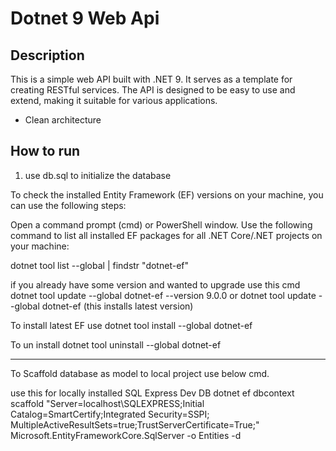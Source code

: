 # Dotnet 9 Web Api

## Description
This is a simple web API built with .NET 9. It serves as a template for creating RESTful services. The API is designed to be easy to use and extend, making it suitable for various applications.

- Clean architecture

## How to run

1. use db.sql to initialize the database

﻿To check the installed Entity Framework (EF) versions on your machine, you can use the following steps:

Open a command prompt (cmd) or PowerShell window.
Use the following command to list all installed EF packages for all .NET Core/.NET projects on your machine:

dotnet tool list --global | findstr "dotnet-ef"

if you already have some version and wanted to upgrade use this cmd
dotnet tool update --global dotnet-ef --version 9.0.0
or
dotnet tool update --global dotnet-ef
(this installs latest version)

To install latest EF use
dotnet tool install --global dotnet-ef

To un install
dotnet tool uninstall --global dotnet-ef

*********************************

To Scaffold database as model to local project use below cmd.


use this for locally installed SQL Express Dev DB
dotnet ef dbcontext scaffold "Server=localhost\SQLEXPRESS;Initial Catalog=SmartCertify;Integrated Security=SSPI; MultipleActiveResultSets=true;TrustServerCertificate=True;" Microsoft.EntityFrameworkCore.SqlServer -o Entities -d